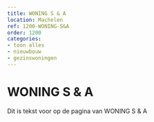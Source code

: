 ```yaml
---
title: WONING S & A
location: Machelen
ref: 1200-WONING-S&A
order: 1200
categories:
- toon alles
- nieuwbouw
- gezinswoningen
---
```

# WONING S & A

Dit is tekst voor op de pagina van WONING S & A
